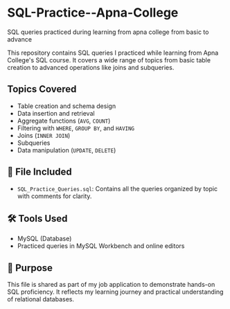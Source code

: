 # SQL-Practice--Apna-College
SQL  queries practiced during learning from apna college from basic to advance



This repository contains SQL queries I practiced while learning from Apna College's SQL course. It covers a wide range of topics from basic table creation to advanced operations like joins and subqueries.

## Topics Covered

- Table creation and schema design
- Data insertion and retrieval
- Aggregate functions (`AVG`, `COUNT`)
- Filtering with `WHERE`, `GROUP BY`, and `HAVING`
- Joins (`INNER JOIN`)
- Subqueries
- Data manipulation (`UPDATE`, `DELETE`)

## 📁 File Included

- `SQL_Practice_Queries.sql`: Contains all the queries organized by topic with comments for clarity.

## 🛠️ Tools Used

- MySQL (Database)
- Practiced queries in MySQL Workbench and online editors

## 🎯 Purpose

This file is shared as part of my job application to demonstrate hands-on SQL proficiency. It reflects my learning journey and practical understanding of relational databases.
